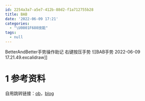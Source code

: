 ```yaml
---
id: 2254a3a7-a5e7-412b-88d2-f1a712755b28
title: BAB
date: '2022-06-09 17:21'
categories:
  - "\U0001F680技能"
tags:
  - null
---
```




BetterAndBetter手势操作助记
右键按压手势
![[BAB手势 2022-06-09 17.21.49.excalidraw]]


# 1 参考资料
自用跳转链接：[ob](obsidian://advanced-uri?vault=Documents&uid=2254a3a7-a5e7-412b-88d2-f1a712755b28)，[blog](http://localhost:4000/2022/06/09/bab/)

